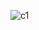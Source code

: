 ![c1]([https://myoctocat.com/assets/images/base-octocat.svg](https://drive.google.com/file/d/1ARTQDRVK13DPX_mao1MDbsC2qyDTjhSC/view?usp=sharing))
